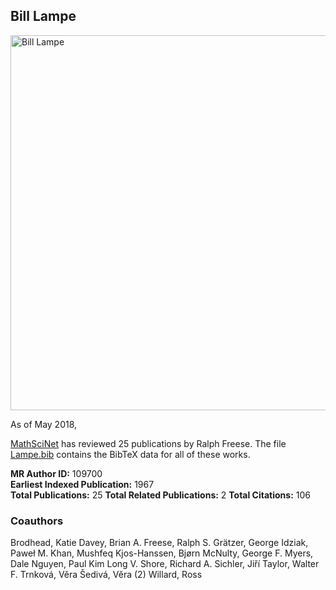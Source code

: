 ## Bill Lampe

<img src="assets/img/Lampe.jpeg" alt="Bill Lampe" style="width: 600px"/>

As of May 2018, 

[MathSciNet](https://mathscinet-ams-org.colorado.idm.oclc.org/mathscinet/search/publications.html?pg1=INDI&s1=194830&sort=Newest&vfpref=html&r=1&extend=1) has reviewed 25 publications by Ralph Freese.  The file [Lampe.bib](assets/Lampe.bib) contains the BibTeX data for all of these works.

**MR Author ID:** 109700  
**Earliest Indexed Publication:** 1967  
**Total Publications:** 25
**Total Related Publications:** 2
**Total Citations:** 106


### Coauthors

Brodhead, Katie
Davey, Brian A.
Freese, Ralph S.
Grätzer, George
Idziak, Paweł M.
Khan, Mushfeq
Kjos-Hanssen, Bjørn
McNulty, George F.
Myers, Dale
Nguyen, Paul Kim Long V.
Shore, Richard A.
Sichler, Jiří
Taylor, Walter F.
Trnková, Věra
Šedivá, Věra (2)
Willard, Ross
